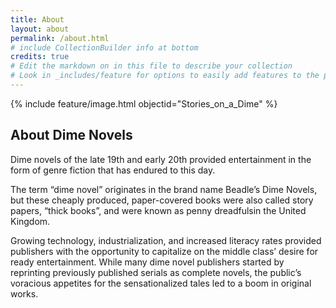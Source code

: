 ```yaml
---
title: About
layout: about
permalink: /about.html
# include CollectionBuilder info at bottom
credits: true
# Edit the markdown on in this file to describe your collection
# Look in _includes/feature for options to easily add features to the page
---
```

{% include feature/image.html objectid="Stories_on_a_Dime" %}
## About Dime Novels

Dime novels of the late 19th and early 20th provided entertainment in the form of genre fiction that has endured to this day.

The term “dime novel” originates in the brand name Beadle’s Dime Novels, but these cheaply produced, paper-covered books were also called story papers, “thick books”, and were known as penny dreadfulsin the United Kingdom.

Growing technology, industrialization, and increased literacy rates provided publishers with the opportunity to capitalize on the middle class’ desire for ready entertainment. While many dime novel publishers started by reprinting previously published serials as complete novels, the public’s voracious appetites for the sensationalized tales led to a boom in original works.
